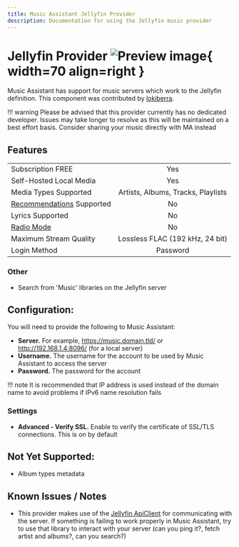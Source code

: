 ```yaml
---
title: Music Assistant Jellyfin Provider
description: Documentation for using the Jellyfin music provider
---
```


# Jellyfin Provider ![Preview image](../assets/icons/jellyfin-logo.svg){ width=70 align=right }

Music Assistant has support for music servers which work to the Jellyfin definition. This component was contributed by [lokiberra](https://github.com/lokiberra).

!!! warning 
    Please be advised that this provider currently has no dedicated developer. Issues may take longer to resolve as this will be maintained on a best effort basis. Consider sharing your music directly with MA instead

## Features

|           |                     |
|:-----------------------|:---------------------:|
| Subscription FREE | Yes |
| Self-Hosted Local Media | Yes |
| Media Types Supported | Artists, Albums, Tracks, Playlists |
| [Recommendations](../ui.md#view-home) Supported | No |
| Lyrics Supported | No |
| [Radio Mode](../ui.md#track-menu) | No |
| Maximum Stream Quality | Lossless FLAC (192 kHz, 24 bit) |
| Login Method | Password |

### Other

- Search from 'Music' libraries on the Jellyfin server

## Configuration:
You will need to provide the following to Music Assistant:

- <b>Server.</b> For example, https://music.domain.tld/ or http://192.168.1.4:8096/ (for a local server)
- <b>Username.</b> The username for the account to be used by Music Assistant to access the server
- <b>Password.</b> The password for the account

!!! note
    It is recommended that IP address is used instead of the domain name to avoid problems if IPv6 name resolution fails 
### Settings

- <b>Advanced - Verify SSL.</b> Enable to verify the certificate of SSL/TLS connections. This is on by default

## Not Yet Supported:
- Album types metadata

## Known Issues / Notes
- This provider makes use of the [Jellyfin ApiClient](https://github.com/jellyfin/jellyfin-apiclient-python) for communicating with the server. If something is failing to work properly in Music Assistant, try to use that library to interact with your server (can you ping it?, fetch artist and albums?, can you search?)
